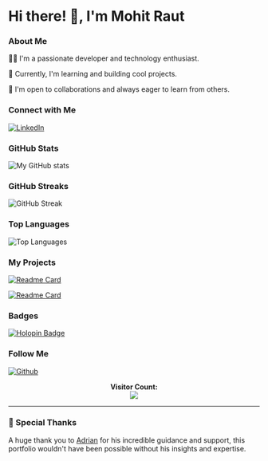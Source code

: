 <h1 align="left">Hi there! 👋, I'm Mohit Raut</h1>

### About Me

👨‍💻 I'm a passionate developer and technology enthusiast.

🌱 Currently, I'm learning and building cool projects.

🤝 I'm open to collaborations and always eager to learn from others.

### Connect with Me

[![LinkedIn](https://img.shields.io/badge/LinkedIn-Mohit%20Raut-blue)](https://www.linkedin.com/in/mohit-raut-3a748522a)

### GitHub Stats

![My GitHub stats](https://github-readme-stats.vercel.app/api?username=Mohitraut07&theme=dark&show_icons=true)

### GitHub Streaks

![GitHub Streak](https://github-readme-streak-stats.herokuapp.com/?user=Mohitraut07&theme=dark)

### Top Languages

![Top Languages](https://github-readme-stats.vercel.app/api/top-langs/?username=Mohitraut07&theme=dark&show_icons=true)

### My Projects

[![Readme Card](https://github-readme-stats.vercel.app/api/pin/?username=Mohitraut07&repo=Spend-Wise&theme=dark)](https://github.com/Mohitraut07/Asur)

[![Readme Card](https://github-readme-stats.vercel.app/api/pin/?username=Mohitraut07&repo=JusticeIndex&theme=dark)](https://github.com/Mohitraut07/JusticeIndex)

### Badges

[![Holopin Badge](https://holopin.me/mohitraut07)](https://holopin.io/@mohitraut07)

### Follow Me

[![Github](https://img.shields.io/github/followers/Mohitraut07?label=Follow&style=social)](https://github.com/Mohitraut07)

<p align="center">
  <b>Visitor Count:</b><br>
  <img src="https://profile-counter.glitch.me/Mohitraut07/count.svg" />
</p>
<hr/>

### 🙏 Special Thanks

A huge thank you to [Adrian](https://github.com/adrianhajdin) for his incredible guidance and support, this portfolio wouldn't have been possible without his insights and expertise.


<!-- Feel free to add more sections or customize this README as per your preferences -->
